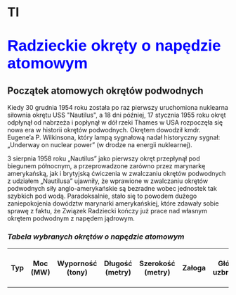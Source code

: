 # TI
<html>
  
  <body>
    <h1><div style= "
font-family:Helvetica;font-size:35px;color:blue "> 
      Radzieckie okręty o napędzie atomowym </div></h1>
    <h2> Początek atomowych okrętów podwodnych </h2>
   <p>
     Kiedy 30 grudnia 1954 roku została po raz pierwszy uruchomiona nuklearna siłownia okrętu USS "Nautilus", a 18 dni później, 17
     stycznia 1955 roku okręt odpłynął od nabrzeża i popłynął w dół rzeki Thames w USA rozpoczęła się nowa era w historii okrętów 
     podwodnych.
     Okrętem dowodził kmdr. Eugene’a P. Wilkinsona, który lampą sygnałową nadał historyczny sygnał: „Underway on nuclear power” (w drodze 
     na energii nuklearnej).
   </p>
   <p>
     3 sierpnia 1958 roku „Nautilus” jako pierwszy okręt przepłynął pod biegunem północnym, a przeprowadzone zarówno przez marynarkę 
     amerykańską, jak i brytyjską ćwiczenia w zwalczaniu okrętów podwodnych z udziałem „Nautilusa” ujawniły, że wprawione w zwalczaniu 
     okrętów podwodnych siły anglo-amerykańskie są bezradne wobec jednostek tak szybkich pod wodą. Paradoksalnie, stało się to powodem 
     dużego zaniepokojenia dowództw marynarki amerykańskiej, które zdawały sobie sprawę z faktu, że Związek Radziecki kończy 
     już prace nad własnym okrętem podwodnym z napędem jądrowym.
   </p>
    <h3><i> Tabela wybranych okrętów o napędzie atomowym </i></h3>
   <table>
     <tr>
       <th> Typ </th>
       <th> Moc <br/><b> (MW) </b></th>
       <th> Wyporność <br/><b> (tony) </b></th>
       <th> Długość <br/><b> (metry) </b></th>
       <th> Szerokość <br/><b> (metry) </b></th>
       <th> Załoga </th>
       <th> Główne uzbrojenie </th>
       <th> Moc przenoszonych głowic <br/><b> (kilotony) </b></th>
     </tr>

    
